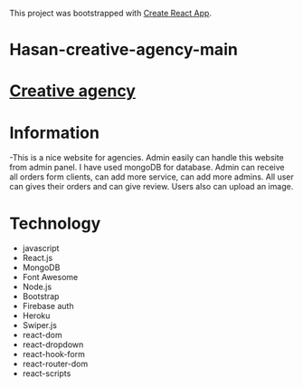 This project was bootstrapped with [Create React App](https://github.com/facebook/create-react-app).

# Hasan-creative-agency-main
# [Creative agency](https://hasan-creative-agency-main.web.app/)
# Information
 -This is a nice website for agencies. Admin easily can handle this website from admin panel. 
  I have used mongoDB for database. Admin can receive all orders form clients, can add more service, can add more admins. 
  All user can gives their orders and can give review. Users also can upload an image.  

  # Technology
  - javascript
  - React.js
  - MongoDB
  - Font Awesome
  - Node.js
  - Bootstrap
  - Firebase auth
  - Heroku
  - Swiper.js
  - react-dom
  - react-dropdown
  - react-hook-form
  - react-router-dom
  - react-scripts



 
